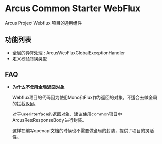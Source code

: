 # Arcus Common Starter WebFlux

Arcus Project Webflux 项目的通用组件


## 功能列表

- 全局的异常处理 : ArcusWebFluxGlobalExceptionHandler
- 定义校验错误类型


## FAQ
- **为什么不使用全局返回对象**

  Webflux项目的代码因为使用Mono和Flux作为返回的对象，不适合去做全局的拦截返回。

  对于userinterface的返回对象，建议使用common项目中 ArcusRestResponseBody 进行封装。

  这样在编写openapi文档的时候也不需要做全局的封装，提供了项目的灵活性。